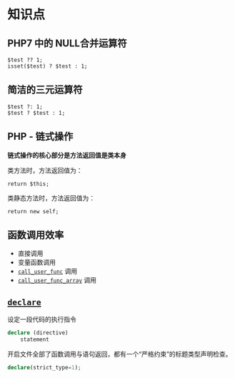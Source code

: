 # 知识点

## PHP7 中的 NULL合并运算符

```
$test ?? 1;
isset($test) ? $test : 1;
```

## 简洁的三元运算符

```
$test ?: 1;
$test ? $test : 1;
```

## PHP - 链式操作

**链式操作的核心部分是方法返回值是类本身**

类方法时，方法返回值为：

`return $this;`

类静态方法时，方法返回值为：

`return new self;`

## 函数调用效率

- 直接调用
- 变量函数调用
- [`call_user_func`](function.md#call_user_func) 调用
- [`call_user_func_array`](function.md#call_user_func_array) 调用

## [`declare`](http://php.net/manual/zh/control-structures.declare.php)

设定一段代码的执行指令

```php
declare (directive)
    statement
```

开启文件全部了函数调用与语句返回，都有一个“严格约束”的标题类型声明检查。

```php
declare(strict_type=1);
```
